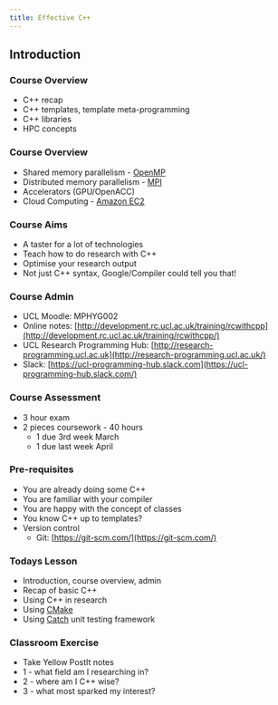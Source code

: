```yaml
---
title: Effective C++ 
---
```


## Introduction

### Course Overview

* C++ recap
* C++ templates, template meta-programming
* C++ libraries
* HPC concepts


### Course Overview

* Shared memory parallelism - [OpenMP](http://www.openmp.org)
* Distributed memory parallelism - [MPI](http://www.open-mpi.org)
* Accelerators (GPU/OpenACC)
* Cloud Computing - [Amazon EC2](http://aws.amazon.com/)


### Course Aims

* A taster for a lot of technologies
* Teach how to do research with C++
* Optimise your research output
* Not just C++ syntax, Google/Compiler could tell you that!


### Course Admin

* UCL Moodle: MPHYG002
* Online notes: [http://development.rc.ucl.ac.uk/training/rcwithcpp](http://development.rc.ucl.ac.uk/training/rcwithcpp/)
* UCL Research Programming Hub: [http://research-programming.ucl.ac.uk](http://research-programming.ucl.ac.uk/)
* Slack: [https://ucl-programming-hub.slack.com](https://ucl-programming-hub.slack.com/)


### Course Assessment

* 3 hour exam
* 2 pieces coursework - 40 hours
    * 1 due 3rd week March
    * 1 due last week April


### Pre-requisites

* You are already doing some C++
* You are familiar with your compiler
* You are happy with the concept of classes
* You know C++ up to templates?
* Version control 
    * Git: [https://git-scm.com/](https://git-scm.com/)


### Todays Lesson

* Introduction, course overview, admin
* Recap of basic C++
* Using C++ in research
* Using [CMake](http://www.cmake.org)
* Using [Catch](https://github.com/philsquared/Catch) unit testing framework
 

### Classroom Exercise

* Take Yellow PostIt notes
* 1 - what field am I researching in?
* 2 - where am I C++ wise?
* 3 - what most sparked my interest?


